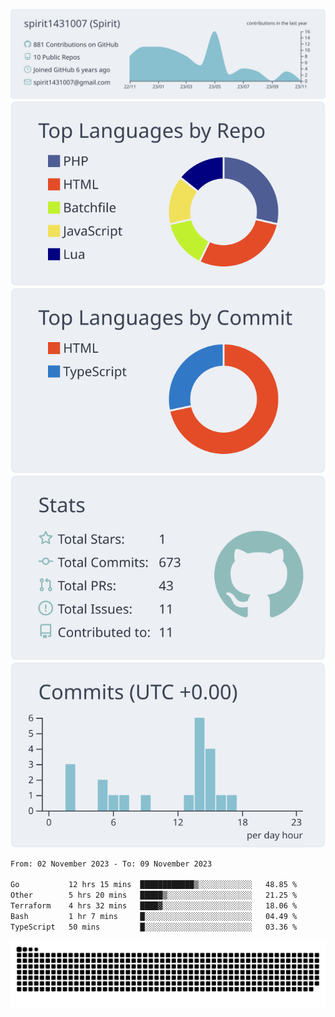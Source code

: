 [![](https://raw.githubusercontent.com/spirit1431007/spirit1431007/master/profile-summary-card-output/nord_bright/0-profile-details.svg)](https://git.io/spiritx)
[![](https://raw.githubusercontent.com/spirit1431007/spirit1431007/master/profile-summary-card-output/nord_bright/1-repos-per-language.svg)](https://git.io/spiritx) [![](https://raw.githubusercontent.com/spirit1431007/spirit1431007/master/profile-summary-card-output/nord_bright/2-most-commit-language.svg)](https://git.io/spiritx)
[![](https://raw.githubusercontent.com/spirit1431007/spirit1431007/master/profile-summary-card-output/nord_bright/3-stats.svg)](https://git.io/spiritx) [![](https://raw.githubusercontent.com/spirit1431007/spirit1431007/master/profile-summary-card-output/nord_bright/4-productive-time.svg)](https://git.io/spiritx)

<!--START_SECTION:waka-->

```txt
From: 02 November 2023 - To: 09 November 2023

Go           12 hrs 15 mins  ████████████▒░░░░░░░░░░░░   48.85 %
Other        5 hrs 20 mins   █████▒░░░░░░░░░░░░░░░░░░░   21.25 %
Terraform    4 hrs 32 mins   ████▓░░░░░░░░░░░░░░░░░░░░   18.06 %
Bash         1 hr 7 mins     █░░░░░░░░░░░░░░░░░░░░░░░░   04.49 %
TypeScript   50 mins         █░░░░░░░░░░░░░░░░░░░░░░░░   03.36 %
```

<!--END_SECTION:waka-->

![contribution](https://github.com/spirit1431007/spirit1431007/blob/output/github-contribution-grid-snake.svg)
